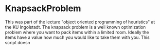 # KnapsackProblem
This was part of the lecture "object oriented programming of heuristics" at the KU Ingolstadt. The knapsack problem is a well known optimization problem where you want to pack items within a limited room. Ideally the items have a value how much you would like to take them with you. This script doesn
